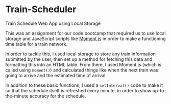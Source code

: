 # Train-Scheduler
Train Schedule Web App using Local Storage

This was an assignment for our code bootcamp that required us to use local storage and JavaScript scripts like [Moment.js](https://momentjs.com/) in order to make a functioning time table for a train network.

In order to tackle this, I used local storage to store any train information submitted by the user, then set up a method for fetching this data and formatting this into an HTML table. From there, I used Moment.js (which is called using `moment()`) and calculated things like when the next train was going to arrive and the estimated time of arrival.

In addition to these basic functions, I used a `setInterval()` code to make it so that the schedule itself is refreshed every minute, in order to show up-to-the-minute accuracy for the schedule.

